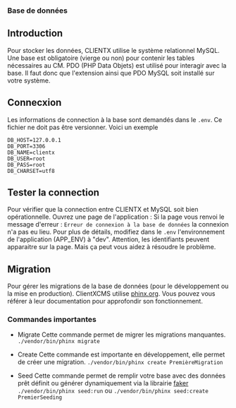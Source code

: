 ### Base de données

## Introduction 
Pour stocker les données, CLIENTX utilise le système relationnel MySQL. Une base est obligatoire (vierge ou non) pour contenir les tables nécessaires au CM. PDO (PHP Data Objets) est utilisé pour interagir avec la base. Il faut donc que l'extension ainsi que PDO MySQL soit installé sur votre système.

## Connecxion
Les informations de connection à la base sont demandés dans le ```.env```. Ce fichier ne doit pas être versionner. Voici un exemple
```
DB_HOST=127.0.0.1
DB_PORT=3306
DB_NAME=clientx
DB_USER=root
DB_PASS=root
DB_CHARSET=utf8
```
## Tester la connection

Pour vérifier que la connection entre CLIENTX et MySQL soit bien opérationnelle. Ouvrez une page de l'application :
Si la page vous renvoi le message d'erreur :
`Erreur de connexion à la base de données` la connexion n'a pas eu lieu. Pour plus de détails, modifiez dans le ```.env``` l'environnement de l'application (APP_ENV) à "dev".
Attention, les identifiants peuvent apparaitre sur la page. Mais ça peut vous aidez à résoudre le problème.

## Migration

Pour gérer les migrations de la base de données (pour le développement ou la mise en production). ClientXCMS utilise [phinx.org](https://phinx.org/). Vous pouvez vous référer à leur documentation pour approfondir son fonctionnement.

### Commandes importantes 
- Migrate
    Cette commande permet de migrer les migrations manquantes.
    ```./vendor/bin/phinx migrate```

- Create
    Cette commande est importante en développement, elle permet de créer une migration.
    ```./vendor/bin/phinx create PremièreMigration```
- Seed
    Cette commande permet de remplir votre base avec des données prêt définit ou générer dynamiquement via la librairie [faker](https://github.com/fzaninotto/Faker)
    ```./vendor/bin/phinx seed:run```
    ou
    ```./vendor/bin/phinx seed:create PremierSeeding```